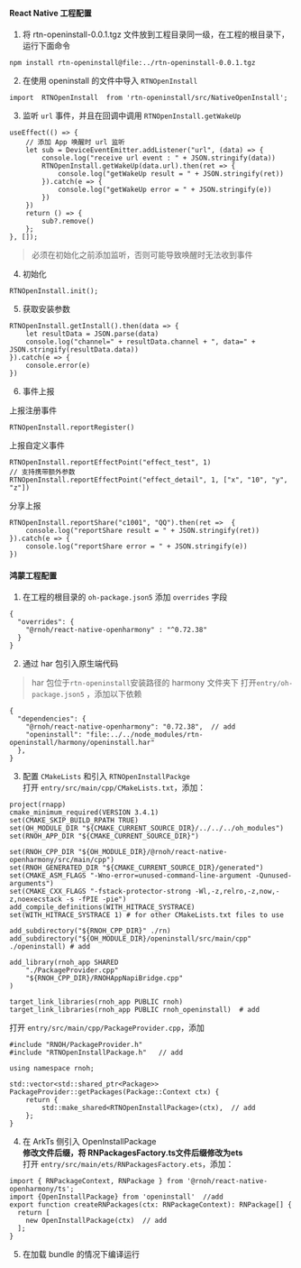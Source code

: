#### React Native 工程配置
1. 将 rtn-openinstall-0.0.1.tgz 文件放到工程目录同一级，在工程的根目录下，运行下面命令
```
npm install rtn-openinstall@file:../rtn-openinstall-0.0.1.tgz
```
2. 在使用 openinstall 的文件中导入 `RTNOpenInstall`
```
import  RTNOpenInstall  from 'rtn-openinstall/src/NativeOpenInstall';
```
3. 监听 `url` 事件，并且在回调中调用 `RTNOpenInstall.getWakeUp`
```
useEffect(() => {
    // 添加 App 唤醒时 url 监听
    let sub = DeviceEventEmitter.addListener("url", (data) => {
        console.log("receive url event : " + JSON.stringify(data))
        RTNOpenInstall.getWakeUp(data.url).then(ret => {
            console.log("getWakeUp result = " + JSON.stringify(ret))
        }).catch(e => {
            console.log("getWakeUp error = " + JSON.stringify(e))
        })
    })
    return () => {
        sub?.remove()
    };
}, []);
```
> 必须在初始化之前添加监听，否则可能导致唤醒时无法收到事件
4. 初始化
```
RTNOpenInstall.init();
```
5. 获取安装参数
```
RTNOpenInstall.getInstall().then(data => {
    let resultData = JSON.parse(data)
    console.log("channel=" + resultData.channel + ", data=" + JSON.stringify(resultData.data))
}).catch(e => {
    console.error(e)
})
```
6. 事件上报  

上报注册事件
```
RTNOpenInstall.reportRegister()
```
上报自定义事件
```
RTNOpenInstall.reportEffectPoint("effect_test", 1) 
// 支持携带额外参数
RTNOpenInstall.reportEffectPoint("effect_detail", 1, ["x", "10", "y", "z"])
```
分享上报
```
RTNOpenInstall.reportShare("c1001", "QQ").then(ret =>  {
    console.log("reportShare result = " + JSON.stringify(ret))
}).catch(e => {
    console.log("reportShare error = " + JSON.stringify(e))
})
```
#### 鸿蒙工程配置

1. 在工程的根目录的 `oh-package.json5` 添加 `overrides` 字段
```
{
  "overrides": {
    "@rnoh/react-native-openharmony" : "^0.72.38"
  }
}

```
2. 通过 har 包引入原生端代码   
> har 包位于`rtn-openinstall`安装路径的 harmony 文件夹下
打开`entry/oh-package.json5` ，添加以下依赖
```
{
  "dependencies": {
    "@rnoh/react-native-openharmony": "0.72.38",  // add
    "openinstall": "file:../../node_modules/rtn-openinstall/harmony/openinstall.har"
  },
}
```
3. 配置 `CMakeLists` 和引入 `RTNOpenInstallPackge`  
打开 `entry/src/main/cpp/CMakeLists.txt`，添加：
```
project(rnapp)
cmake_minimum_required(VERSION 3.4.1)
set(CMAKE_SKIP_BUILD_RPATH TRUE)
set(OH_MODULE_DIR "${CMAKE_CURRENT_SOURCE_DIR}/../../../oh_modules")
set(RNOH_APP_DIR "${CMAKE_CURRENT_SOURCE_DIR}")

set(RNOH_CPP_DIR "${OH_MODULE_DIR}/@rnoh/react-native-openharmony/src/main/cpp")
set(RNOH_GENERATED_DIR "${CMAKE_CURRENT_SOURCE_DIR}/generated")
set(CMAKE_ASM_FLAGS "-Wno-error=unused-command-line-argument -Qunused-arguments")
set(CMAKE_CXX_FLAGS "-fstack-protector-strong -Wl,-z,relro,-z,now,-z,noexecstack -s -fPIE -pie")
add_compile_definitions(WITH_HITRACE_SYSTRACE)
set(WITH_HITRACE_SYSTRACE 1) # for other CMakeLists.txt files to use

add_subdirectory("${RNOH_CPP_DIR}" ./rn)
add_subdirectory("${OH_MODULE_DIR}/openinstall/src/main/cpp" ./openinstall) # add

add_library(rnoh_app SHARED
    "./PackageProvider.cpp"
    "${RNOH_CPP_DIR}/RNOHAppNapiBridge.cpp"
)

target_link_libraries(rnoh_app PUBLIC rnoh)
target_link_libraries(rnoh_app PUBLIC rnoh_openinstall)  # add
```
打开 `entry/src/main/cpp/PackageProvider.cpp`，添加
```
#include "RNOH/PackageProvider.h"
#include "RTNOpenInstallPackage.h"   // add

using namespace rnoh;

std::vector<std::shared_ptr<Package>> PackageProvider::getPackages(Package::Context ctx) {
    return {
        std::make_shared<RTNOpenInstallPackage>(ctx),  // add
    };
}
```
4. 在 ArkTs 侧引入 OpenInstallPackage    
__修改文件后缀，将 RNPackagesFactory.ts文件后缀修改为ets__   
打开 `entry/src/main/ets/RNPackagesFactory.ets`，添加：
```
import { RNPackageContext, RNPackage } from '@rnoh/react-native-openharmony/ts';
import {OpenInstallPackage} from 'openinstall'  //add
export function createRNPackages(ctx: RNPackageContext): RNPackage[] {
  return [
    new OpenInstallPackage(ctx)  // add
  ];
}
```

5. 在加载 bundle 的情况下编译运行